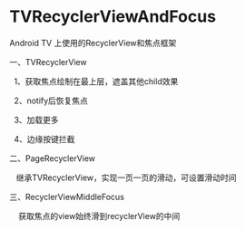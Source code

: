 # TVRecyclerViewAndFocus
Android TV 上使用的RecyclerView和焦点框架

一、TVRecyclerView

    1、获取焦点绘制在最上层，遮盖其他child效果
    
    2、notify后恢复焦点
    
    3、加载更多
    
    4、边缘按键拦截
    
二、PageRecyclerView

    继承TVRecyclerView，实现一页一页的滑动，可设置滑动时间
    
三、RecyclerViewMiddleFocus

     获取焦点的view始终滑到recyclerView的中间
